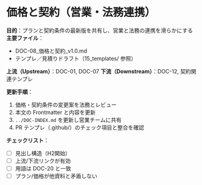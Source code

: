 # 価格と契約（営業・法務連携）

**目的**：プランと契約条件の最新版を共有し、営業と法務の連携を滑らかにする
**主要ファイル**：  
- DOC-08_価格と契約_v1.0.md  
- テンプレ／見積りドラフト（15_templates/ 参照）

**上流（Upstream）**：DOC-01, DOC-07
**下流（Downstream）**：DOC-12, 契約関連テンプレ

**更新手順**：
1. 価格・契約条件の変更案を法務とレビュー
2. 本文の Frontmatter と内容を更新
3. `../DOC-INDEX.md` を更新し営業チームに共有
4. PR テンプレ（.github/）のチェック項目と整合を確認

**チェックリスト**：
- [ ] 見出し構造（H2開始）  
- [ ] 上流/下流リンクが有効  
- [ ] 用語は DOC-20 と一致  
- [ ] プラン/価格が他資料と矛盾しない
